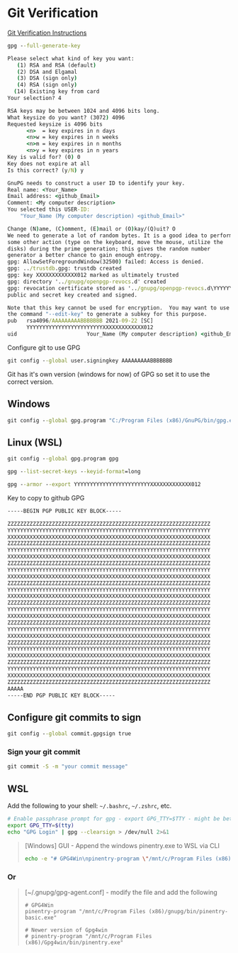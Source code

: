 # Git Verification 

[Git Verification Instructions](https://docs.github.com/en/authentication/managing-commit-signature-verification/generating-a-new-gpg-key)

```cmd
gpg --full-generate-key
```

```cmd
Please select what kind of key you want:
   (1) RSA and RSA (default)
   (2) DSA and Elgamal
   (3) DSA (sign only)
   (4) RSA (sign only)
  (14) Existing key from card
Your selection? 4
```
```cmd
RSA keys may be between 1024 and 4096 bits long.
What keysize do you want? (3072) 4096
Requested keysize is 4096 bits        
      <n>  = key expires in n days
      <n>w = key expires in n weeks
      <n>m = key expires in n months
      <n>y = key expires in n years
Key is valid for? (0) 0
Key does not expire at all
Is this correct? (y/N) y

GnuPG needs to construct a user ID to identify your key.
Real name: <Your_Name>
Email address: <github_Email>
Comment: <My computer description>
You selected this USER-ID:
    "Your_Name (My computer description) <github_Email>"

Change (N)ame, (C)omment, (E)mail or (O)kay/(Q)uit? O
We need to generate a lot of random bytes. It is a good idea to perform
some other action (type on the keyboard, move the mouse, utilize the
disks) during the prime generation; this gives the random number
generator a better chance to gain enough entropy.
gpg: AllowSetForegroundWindow(32500) failed: Access is denied.
gpg: ../trustdb.gpg: trustdb created
gpg: key XXXXXXXXXXXXX012 marked as ultimately trusted
gpg: directory '../gnupg/openpgp-revocs.d' created
gpg: revocation certificate stored as '../gnupg/openpgp-revocs.d\YYYYYYYYYYYYYYYYYYYYYYYYXXXXXXXXXXXXX012.rev'
public and secret key created and signed.

Note that this key cannot be used for encryption.  You may want to use
the command "--edit-key" to generate a subkey for this purpose.
pub   rsa4096/AAAAAAAAABBBBBBB 2021-09-22 [SC]
      YYYYYYYYYYYYYYYYYYYYYYYYXXXXXXXXXXXXX012
uid                      Your_Name (My computer description) <github_Email>
```

Configure git to use GPG

```cmd
git config --global user.signingkey AAAAAAAAABBBBBBB
```

Git has it's own version (windows for now) of GPG so set it to use the correct version.

## Windows
```cmd
git config --global gpg.program "C:/Program Files (x86)/GnuPG/bin/gpg.exe"
```

## Linux (WSL)
```cmd
git config --global gpg.program gpg
```

```cmd
gpg --list-secret-keys --keyid-format=long
```

```cmd
gpg --armor --export YYYYYYYYYYYYYYYYYYYYYYYYXXXXXXXXXXXXX012
```

Key to copy to github GPG
```cmd
-----BEGIN PGP PUBLIC KEY BLOCK-----

ZZZZZZZZZZZZZZZZZZZZZZZZZZZZZZZZZZZZZZZZZZZZZZZZZZZZZZZZZZZZZZZZ
YYYYYYYYYYYYYYYYYYYYYYYYYYYYYYYYYYYYYYYYYYYYYYYYYYYYYYYYYYYYYYYY
XXXXXXXXXXXXXXXXXXXXXXXXXXXXXXXXXXXXXXXXXXXXXXXXXXXXXXXXXXXXXXXX
ZZZZZZZZZZZZZZZZZZZZZZZZZZZZZZZZZZZZZZZZZZZZZZZZZZZZZZZZZZZZZZZZ
YYYYYYYYYYYYYYYYYYYYYYYYYYYYYYYYYYYYYYYYYYYYYYYYYYYYYYYYYYYYYYYY
XXXXXXXXXXXXXXXXXXXXXXXXXXXXXXXXXXXXXXXXXXXXXXXXXXXXXXXXXXXXXXXX
ZZZZZZZZZZZZZZZZZZZZZZZZZZZZZZZZZZZZZZZZZZZZZZZZZZZZZZZZZZZZZZZZ
YYYYYYYYYYYYYYYYYYYYYYYYYYYYYYYYYYYYYYYYYYYYYYYYYYYYYYYYYYYYYYYY
XXXXXXXXXXXXXXXXXXXXXXXXXXXXXXXXXXXXXXXXXXXXXXXXXXXXXXXXXXXXXXXX
ZZZZZZZZZZZZZZZZZZZZZZZZZZZZZZZZZZZZZZZZZZZZZZZZZZZZZZZZZZZZZZZZ
YYYYYYYYYYYYYYYYYYYYYYYYYYYYYYYYYYYYYYYYYYYYYYYYYYYYYYYYYYYYYYYY
XXXXXXXXXXXXXXXXXXXXXXXXXXXXXXXXXXXXXXXXXXXXXXXXXXXXXXXXXXXXXXXX
ZZZZZZZZZZZZZZZZZZZZZZZZZZZZZZZZZZZZZZZZZZZZZZZZZZZZZZZZZZZZZZZZ
YYYYYYYYYYYYYYYYYYYYYYYYYYYYYYYYYYYYYYYYYYYYYYYYYYYYYYYYYYYYYYYY
XXXXXXXXXXXXXXXXXXXXXXXXXXXXXXXXXXXXXXXXXXXXXXXXXXXXXXXXXXXXXXXX
ZZZZZZZZZZZZZZZZZZZZZZZZZZZZZZZZZZZZZZZZZZZZZZZZZZZZZZZZZZZZZZZZ
YYYYYYYYYYYYYYYYYYYYYYYYYYYYYYYYYYYYYYYYYYYYYYYYYYYYYYYYYYYYYYYY
XXXXXXXXXXXXXXXXXXXXXXXXXXXXXXXXXXXXXXXXXXXXXXXXXXXXXXXXXXXXXXXX
ZZZZZZZZZZZZZZZZZZZZZZZZZZZZZZZZZZZZZZZZZZZZZZZZZZZZZZZZZZZZZZZZ
YYYYYYYYYYYYYYYYYYYYYYYYYYYYYYYYYYYYYYYYYYYYYYYYYYYYYYYYYYYYYYYY
XXXXXXXXXXXXXXXXXXXXXXXXXXXXXXXXXXXXXXXXXXXXXXXXXXXXXXXXXXXXXXXX
ZZZZZZZZZZZZZZZZZZZZZZZZZZZZZZZZZZZZZZZZZZZZZZZZZZZZZZZZZZZZZZZZ
YYYYYYYYYYYYYYYYYYYYYYYYYYYYYYYYYYYYYYYYYYYYYYYYYYYYYYYYYYYYYYYY
XXXXXXXXXXXXXXXXXXXXXXXXXXXXXXXXXXXXXXXXXXXXXXXXXXXXXXXXXXXXXXXX
ZZZZZZZZZZZZZZZZZZZZZZZZZZZZZZZZZZZZZZZZZZZZZZZZZZZZZZZZZZZZZZZZ
AAAAA
-----END PGP PUBLIC KEY BLOCK-----
```

## Configure git commits to sign

```cmd
git config --global commit.gpgsign true
```

### Sign your git commit

```cmd
git commit -S -m "your commit message"
```

## WSL 

Add the following to your shell:  `~/.bashrc`, `~/.zshrc`, etc.

```bash
# Enable passphrase prompt for gpg - export GPG_TTY=$TTY - might be better on some systems.
export GPG_TTY=$(tty)
echo "GPG Login" | gpg --clearsign > /dev/null 2>&1
```

> [Windows] GUI - Append the windows pinentry.exe to WSL via CLI
>
>```bash
> echo -e "# GPG4Win\npinentry-program \"/mnt/c/Program Files (x86)/gnupg/bin/pinentry-basic.exe\"\n\n# Newer version of Gpg4win\n# pinentry-program \"/mnt/c/Program Files (x86)/Gpg4win/bin/pinentry.exe\"" >> ~/.gnupg/gpg-agent.conf
>```

### Or

> [~/.gnupg/gpg-agent.conf] - modify the file and add the following
>
>```
># GPG4Win
>pinentry-program "/mnt/c/Program Files (x86)/gnupg/bin/pinentry-basic.exe"
>
># Newer version of Gpg4win
># pinentry-program "/mnt/c/Program Files (x86)/Gpg4win/bin/pinentry.exe"
>```